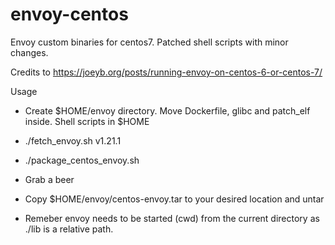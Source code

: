 # envoy-centos
Envoy custom binaries for centos7. Patched shell scripts with minor changes.

Credits to https://joeyb.org/posts/running-envoy-on-centos-6-or-centos-7/

Usage
- Create $HOME/envoy directory. Move Dockerfile, glibc and patch_elf inside. Shell scripts in $HOME

- ./fetch_envoy.sh v1.21.1
- ./package_centos_envoy.sh

- Grab a beer
- Copy $HOME/envoy/centos-envoy.tar to your desired location and untar
- Remeber envoy needs to be started (cwd) from the current directory as ./lib is a relative path.


